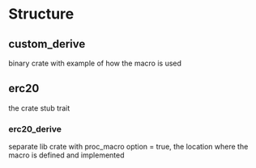 # Structure

## custom_derive

binary crate with example of how the macro is used

## erc20

the crate stub trait
### erc20_derive
separate lib crate with proc_macro option = true,
the location where the macro is defined and implemented
